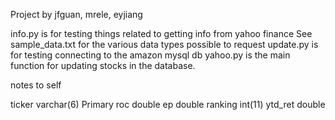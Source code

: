 Project by jfguan, mrele, eyjiang

info.py is for testing things related to getting info from yahoo finance
	See sample_data.txt for the various data types possible to request
update.py is for testing connecting to the amazon mysql db
yahoo.py is the main function for updating stocks in the database.

notes to self

ticker varchar(6) Primary
roc double
ep double
ranking int(11)
ytd_ret double